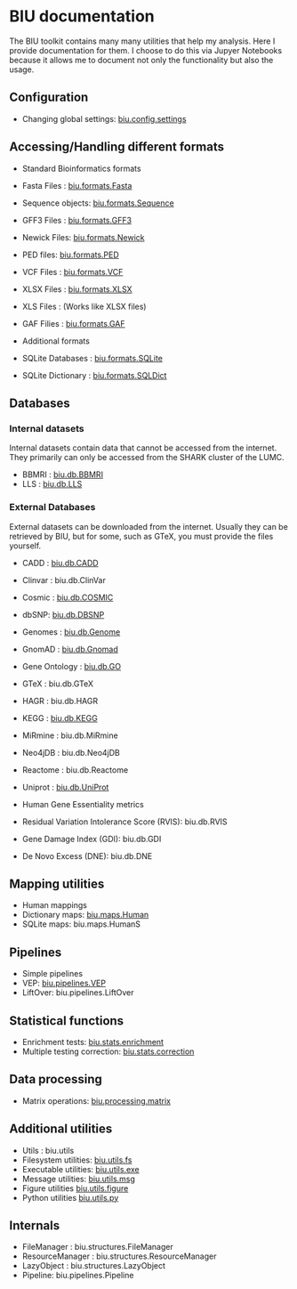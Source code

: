 # BIU documentation

The BIU toolkit contains many many utilities that help my analysis. Here I provide documentation for them. I choose to do this via Jupyer Notebooks because it allows me to document not only the functionality but also the usage.

## Configuration

 * Changing global settings: [biu.config.settings](biu.config.settings.ipynb)

## Accessing/Handling different formats
 * Standard Bioinformatics formats
  * Fasta Files : [biu.formats.Fasta](biu.formats.Fasta.ipynb)
   * Sequence objects: [biu.formats.Sequence](biu.formats.Sequence.ipynb)
  * GFF3 Files :  [biu.formats.GFF3](biu.formats.GFF3.ipynb)
  * Newick Files: [biu.formats.Newick](biu.formats.Newick.ipynb)
  * PED files: [biu.formats.PED](biu.formats.PED.ipynb)
  * VCF Files :   [biu.formats.VCF](biu.formats.VCF.ipynb)
  * XLSX Files :  [biu.formats.XLSX](biu.formats.XLSX.ipynb)
  * XLS Files : (Works like XLSX files)
  * GAF Filies :  [biu.formats.GAF](biu.formats.GAF.ipynb)

 * Additional formats
  * SQLite Databases :  [biu.formats.SQLite](biu.formats.SQLite.ipynb)
  * SQLite Dictionary : [biu.formats.SQLDict](biu.formats.SQLDict.ipynb)

## Databases

### Internal datasets

 Internal datasets contain data that cannot be accessed from the internet.
 They primarily can only be accessed from the SHARK cluster of the LUMC.

 * BBMRI : [biu.db.BBMRI](biu.db.BBMRI.ipynb)
 * LLS   : [biu.db.LLS](biu.db.LLS.ipynb)

### External Databases

 External datasets can be downloaded from the internet.
 Usually they can be retrieved by BIU, but for some, such as GTeX, you must provide the files yourself.

 * CADD : [biu.db.CADD](biu.db.CADD.ipynb) 
 * Clinvar : biu.db.ClinVar
 * Cosmic : [biu.db.COSMIC](biu.db.COSMIC.ipynb)
 * dbSNP: [biu.db.DBSNP](biu.db.DBSNP.ipynb)
 * Genomes : [biu.db.Genome](biu.db.Genome.ipynb)
 * GnomAD : [biu.db.Gnomad](biu.db.Gnomad.ipynb)
 * Gene Ontology : [biu.db.GO](biu.db.GO.ipynb)
 * GTeX : biu.db.GTeX
 * HAGR : biu.db.HAGR
 * KEGG : [biu.db.KEGG](biu.db.KEGG.ipynb)
 * MiRmine : biu.db.MiRmine
 * Neo4jDB : biu.db.Neo4jDB
 * Reactome : biu.db.Reactome
 * Uniprot : [biu.db.UniProt](biu.db.UniProt.ipynb)

 * Human Gene Essentiality metrics
  * Residual Variation Intolerance Score (RVIS): biu.db.RVIS
  * Gene Damage Index (GDI): biu.db.GDI
  * De Novo Excess (DNE): biu.db.DNE

## Mapping utilities

 * Human mappings
  * Dictionary maps: [biu.maps.Human](biu.maps.Human.ipynb)
  * SQLite maps: biu.maps.HumanS

## Pipelines

 * Simple pipelines
  * VEP: [biu.pipelines.VEP](biu.pipelines.VEP.ipynb)
  * LiftOver: biu.pipelines.LiftOver

## Statistical functions
 * Enrichment tests: [biu.stats.enrichment](biu.stats.enrichment.ipynb)
 * Multiple testing correction: [biu.stats.correction](biu.stats.correction.ipynb)

## Data processing

 * Matrix operations: [biu.processing.matrix](biu.processing.matrix.ipynb)

## Additional utilities
 * Utils : biu.utils
  * Filesystem utilities: [biu.utils.fs](biu.utils.fs.ipynb)
  * Executable utilities: [biu.utils.exe](biu.utils.exe.ipynb)
  * Message utilities: [biu.utils.msg](biu.utils.msg.ipynb)
  * Figure utilities [biu.utils.figure](biu.utils.figure.ipynb)
  * Python utilities [biu.utils.py](biu.utils.py.ipynb)


## Internals

 * FileManager : biu.structures.FileManager
 * ResourceManager : biu.structures.ResourceManager
 * LazyObject : biu.structures.LazyObject
 * Pipeline: biu.pipelines.Pipeline
